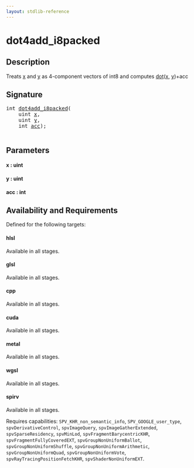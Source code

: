 ```yaml
---
layout: stdlib-reference
---
```


# dot4add\_i8packed

## Description

Treats <span class='code'><a href="dot4add_i8packed#decl-x" class="code_param">x</a></span> and <span class='code'><a href="dot4add_i8packed#decl-y" class="code_param">y</a></span> as 4-component vectors of <span class='code'>int8</span> and computes <span class='code'><a href="">dot</a>(<a href="#decl-x" class="code_param">x</a>, <a href="#decl-y" class="code_param">y</a>)+acc</span>




## Signature 

<pre>
<span class="code_keyword">int</span> <a href="dot4add_i8packed">dot4add_i8packed</a>(
    <span class="code_keyword">uint</span> <a href="dot4add_i8packed#decl-x" class="code_param">x</a>,
    <span class="code_keyword">uint</span> <a href="dot4add_i8packed#decl-y" class="code_param">y</a>,
    <span class="code_keyword">int</span> <a href="dot4add_i8packed#decl-acc" class="code_param">acc</a>);

</pre>

## Parameters

####  <a id="decl-x"></a>x  : uint
####  <a id="decl-y"></a>y  : uint
####  <a id="decl-acc"></a>acc  : int

## Availability and Requirements

Defined for the following targets:

#### hlsl
Available in all stages.

#### glsl
Available in all stages.

#### cpp
Available in all stages.

#### cuda
Available in all stages.

#### metal
Available in all stages.

#### wgsl
Available in all stages.

#### spirv
Available in all stages.

Requires capabilities: `SPV_KHR_non_semantic_info`, `SPV_GOOGLE_user_type`, `spvDerivativeControl`, `spvImageQuery`, `spvImageGatherExtended`, `spvSparseResidency`, `spvMinLod`, `spvFragmentBarycentricKHR`, `spvFragmentFullyCoveredEXT`, `spvGroupNonUniformBallot`, `spvGroupNonUniformShuffle`, `spvGroupNonUniformArithmetic`, `spvGroupNonUniformQuad`, `spvGroupNonUniformVote`, `spvRayTracingPositionFetchKHR`, `spvShaderNonUniformEXT`.


